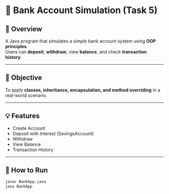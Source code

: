 # 🏦 Bank Account Simulation (Task 5)

## 📘 Overview
A Java program that simulates a simple bank account system using **OOP principles**.  
Users can **deposit**, **withdraw**, view **balance**, and check **transaction history**.

---

## 🎯 Objective
To apply **classes, inheritance, encapsulation, and method overriding** in a real-world scenario.

---

## 💡 Features
- Create Account  
- Deposit with Interest (SavingsAccount)  
- Withdraw  
- View Balance  
- Transaction History  

---

## 🚀 How to Run
```bash
javac BankApp.java
java BankApp

